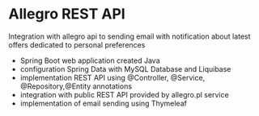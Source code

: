 # Allegro REST API
Integration with allegro api to sending email with notification about latest offers dedicated to personal preferences

-  Spring Boot web application created Java
- configuration Spring Data with MySQL Database and Liquibase
- implementation REST API using @Controller, @Service, @Repository,@Entity annotations
- integration with public REST API provided by allegro.pl service
- implementation of email sending using Thymeleaf

